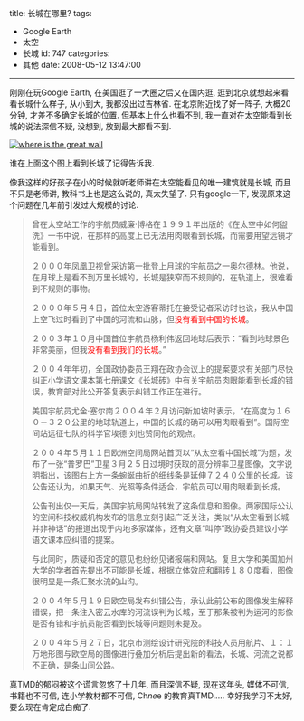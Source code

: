 title: 长城在哪里?
tags:
  - Google Earth
  - 太空
  - 长城
id: 747
categories:
  - 其他
date: 2008-05-12 13:47:00
---

刚刚在玩Google Earth, 在美国逛了一大圈之后又在国内逛, 逛到北京就想起来看看长城什么样子, 从小到大, 我都没出过吉林省. 在北京附近找了好一阵子, 大概20分钟, 才差不多确定长城的位置. 但基本上什么也看不到, 我一直对在太空能看到长城的说法深信不疑, 没想到, 放到最大都看不到.

[![where is the great wall](http://www.foolbird.net/wp-content/uploads/2008/05/greatwall-300x226.jpg "greatwall")](//blog.foolbird.net/wp-content/uploads/2008/05/greatwall.jpg)

谁在上面这个图上看到长城了记得告诉我.

像我这样的好孩子在小的时候就听老师讲在太空能看见的唯一建筑就是长城, 而且不只是老师讲, 教科书上也是这么说的, 真太失望了. 只有google一下, 发现原来这个问题在几年前引发过大规模的讨论.

> 曾在太空站工作的宇航员威廉·博格在１９９１年出版的《在太空中如何盥洗》一书中说，在那样的高度上已无法用肉眼看到长城，而需要用望远镜才能看到。
> 
> ２０００年凤凰卫视曾采访第一批登上月球的宇航员之一奥尔德林。他说，在月球上是看不到万里长城的，长城是狭窄而不规则的，在轨道上，很难看到不规则的事物。
> 
> ２０００年５月４日，首位太空游客蒂托在接受记者采访时也说，我从中国上空飞过时看到了中国的河流和山脉，但<span style="color: #ff0000;">没有看到中国的长城</span>。
> 
> ２００３年１０月中国首位宇航员杨利伟返回地球后表示：“看到地球景色非常美丽，但我<span style="color: #ff0000;">没有看到我们的长城</span>。”
> 
> ２００４年年初，全国政协委员王翔在政协会议上的提案要求有关部门尽快纠正小学语文课本第七册课文《长城砖》中有关宇航员肉眼能看到长城的错误，教育部对此公开答复表示纠错工作正在进行。
> 
> 美国宇航员尤金·塞尔南２００４年２月访问新加坡时表示，“在高度为１６０－３２０公里的地球轨道上，中国的长城的确可以用肉眼看到”。国际空间站远征七队的科学官埃德·刘也赞同他的观点。
> 
> ２００４年５月１１日欧洲空间局网站首页以“从太空看中国长城”为题，发布了一张“普罗巴”卫星３月２５日过境时获取的高分辨率卫星图像，文字说明指出，该图右上方一条蜿蜒曲折的细线条是延伸７２４０公里的长城。该公告还认为，如果天气、光照等条件适合，宇航员可以用肉眼看到长城。
> 
> 公告刊出仅一天后，美国宇航局网站转发了这条信息和图像。两家国际公认的空间科技权威机构发布的信息立刻引起广泛关注，类似“从太空看到长城并非神话”的报道出现于内地多家媒体，还有文章“叫停”政协委员建议小学语文课本应纠错的提案。
> 
> 与此同时，质疑和否定的意见也纷纷见诸报端和网站。复旦大学和美国加州大学的学者首先提出不可能是长城，根据立体效应和翻转１８０度看，图像很明显是一条汇聚水流的山沟。
> 
> ２００４年５月１９日欧空局发布纠错公告，承认此前公布的图像发生解释错误，把一条注入密云水库的河流误判为长城，至于那条被判为运河的影像是否有错和宇航员能否看到长城等问题则未提及。
> 
> ２００４年５月２７日，北京市测绘设计研究院的科技人员用航片、１：１万地形图与欧空局的图像进行叠加分析后提出新的看法，长城、河流之说都不正确，是条山间公路。

真TMD的郁闷被这个谎言忽悠了十几年, 而且深信不疑, 现在这年头, 媒体不可信, 书籍也不可信, 连小学教材都不可信, Ch*ne*e 的教育真TMD..... 幸好我学习不太好, 要么现在肯定成白痴了.
